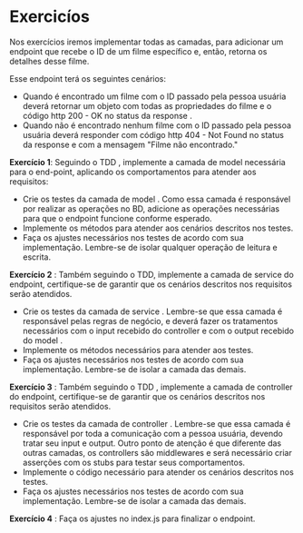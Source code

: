 # Exercicíos

Nos exercícios iremos implementar todas as camadas, para adicionar um endpoint que recebe o ID de um filme específico e, então, retorna os detalhes desse filme.

Esse endpoint terá os seguintes cenários:

  * Quando é encontrado um filme com o ID passado pela pessoa usuária deverá retornar um objeto com todas as propriedades do filme e o código http 200 - OK no status da response .
  * Quando não é encontrado nenhum filme com o ID passado pela pessoa usuária deverá responder com código http 404 - Not Found no status da response e com a mensagem "Filme não encontrado."

**Exercício 1**: Seguindo o TDD , implemente a camada de model necessária para o end-point, aplicando os comportamentos para atender aos requisitos:
  * Crie os testes da camada de model . Como essa camada é responsável por realizar as operações no BD, adicione as operações necessárias para que o endpoint funcione conforme esperado.
  * Implemente os métodos para atender aos cenários descritos nos testes.
  * Faça os ajustes necessários nos testes de acordo com sua implementação. Lembre-se de isolar qualquer operação de leitura e escrita.

**Exercício 2** : Também seguindo o TDD, implemente a camada de service do endpoint, certifique-se de garantir que os cenários descritos nos requisitos serão atendidos.
  * Crie os testes da camada de service . Lembre-se que essa camada é responsável pelas regras de negócio, e deverá fazer os tratamentos necessários com o input recebido do controller e com o output recebido do model .
  * Implemente os métodos necessários para atender aos testes.
  * Faça os ajustes necessários nos testes de acordo com sua implementação. Lembre-se de isolar a camada das demais.

**Exercício 3** : Também seguindo o TDD , implemente a camada de controller do endpoint, certifique-se de garantir que os cenários descritos nos requisitos serão atendidos.
  * Crie os testes da camada de controller . Lembre-se que essa camada é responsável por toda a comunicação com a pessoa usuária, devendo tratar seu input e output. Outro ponto de atenção é que diferente das outras camadas, os controllers são middlewares e será necessário criar asserções com os stubs para testar seus comportamentos.
  * Implemente o código necessário para atender os cenários descritos nos testes.
  * Faça os ajustes necessários nos testes de acordo com sua implementação. Lembre-se de isolar a camada das demais.

**Exercício 4** : Faça os ajustes no index.js para finalizar o endpoint.